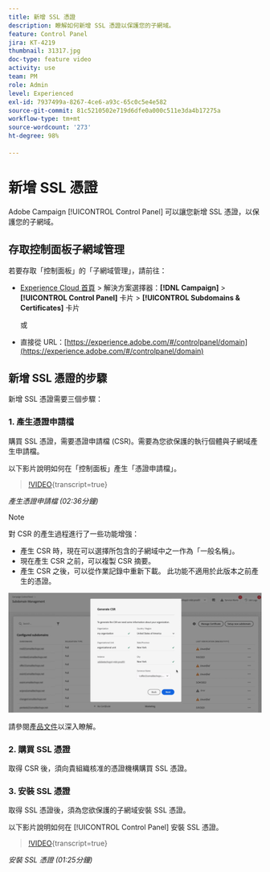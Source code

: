 ```yaml
---
title: 新增 SSL 憑證
description: 瞭解如何新增 SSL 憑證以保護您的子網域。
feature: Control Panel
jira: KT-4219
thumbnail: 31317.jpg
doc-type: feature video
activity: use
team: PM
role: Admin
level: Experienced
exl-id: 7937499a-8267-4ce6-a93c-65c0c5e4e582
source-git-commit: 81c5210502e719d6dfe0a000c511e3da4b17275a
workflow-type: tm+mt
source-wordcount: '273'
ht-degree: 98%

---
```


# 新增 SSL 憑證

Adobe Campaign [!UICONTROL Control Panel] 可以讓您新增 SSL 憑證，以保護您的子網域。

## 存取控制面板子網域管理

若要存取「控制面板」的「子網域管理」，請前往：

* [Experience Cloud 首頁](https://experience.adobe.com/#/home) > 解決方案選擇器：**[!DNL Campaign]** > **[!UICONTROL Control Panel]** 卡片 > **[!UICONTROL Subdomains & Certificates]** 卡片

  或
* 直接從 URL：[https://experience.adobe.com/#/controlpanel/domain](https://experience.adobe.com/#/controlpanel/domain)

## 新增 SSL 憑證的步驟

新增 SSL 憑證需要三個步驟：

### 1. 產生憑證申請檔

購買 SSL 憑證，需要憑證申請檔 (CSR)。需要為您欲保護的執行個體與子網域產生申請檔。

以下影片說明如何在「控制面板」產生「憑證申請檔」。

>[!VIDEO](https://video.tv.adobe.com/v/31317?learn=on){transcript=true}

*產生憑證申請檔 (02:36分鐘)*

>[!NOTE]
>
>對 CSR 的產生過程進行了一些功能增強：
>
>* 產生 CSR 時，現在可以選擇所包含的子網域中之一作為「一般名稱」。
>* 現在產生 CSR 之前，可以複製 CSR 摘要。
>* 產生 CSR 之後，可以從作業記錄中重新下載。 此功能不適用於此版本之前產生的憑證。
>
>![下載 CSR](/help/assets/download-csr.gif)
>
>請參閱[產品文件](https://experienceleague.adobe.com/docs/control-panel/using/subdomains-and-certificates/renew-ssl/renewing-subdomain-certificate.html?lang=zh-Hant)以深入瞭解。
>

### 2. 購買 SSL 憑證

取得 CSR 後，須向貴組織核准的憑證機構購買 SSL 憑證。

### 3. 安裝 SSL 憑證

取得 SSL 憑證後，須為您欲保護的子網域安裝 SSL 憑證。

以下影片說明如何在 [!UICONTROL Control Panel] 安裝 SSL 憑證。

>[!VIDEO](https://video.tv.adobe.com/v/31166?learn=on){transcript=true}

*安裝 SSL 憑證 (01:25分鐘)*


